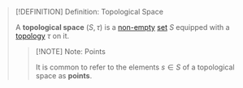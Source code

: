 >[!DEFINITION] Definition: Topological Space
>
>A **topological space** $(S,\tau)$ is a [non-empty](../../Set%20Theory/The%20Empty%20Set.md) [set](../../Set%20Theory/Set.md) $S$ equipped with a [topology](Topologies/Topology.md) $\tau$ on it.
>
>>[!NOTE] Note: Points
>>
>>It is common to refer to the elements $s \in S$ of a topological space as **points**.
>>
>